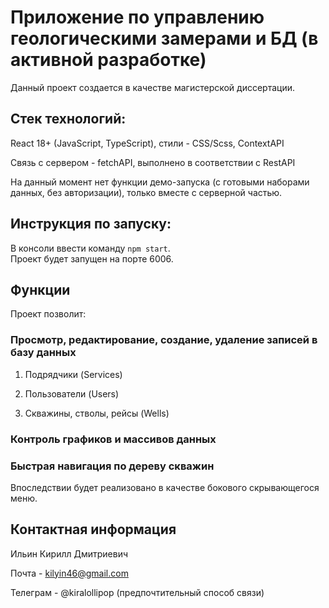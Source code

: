 # Приложение по управлению геологическими замерами и БД (в активной разработке)

Данный проект создается в качестве магистерской диссертации.

## Стек технологий:

React 18+ (JavaScript, TypeScript), стили - CSS/Scss, ContextAPI

Связь с сервером - fetchAPI, выполнено в соответствии с RestAPI

На данный момент нет функции демо-запуска (с готовыми наборами данных, без авторизации), только вместе с серверной частью.

## Инструкция по запуску:

В консоли ввести команду `npm start`.\
Проект будет запущен на порте 6006.

## Функции

Проект позволит:

### Просмотр, редактирование, создание, удаление записей в базу данных

1) Подрядчики (Services)

2) Пользователи (Users)

3) Скважины, стволы, рейсы (Wells)

### Контроль графиков и массивов данных

### Быстрая навигация по дереву скважин

Впоследствии будет реализовано в качестве бокового скрывающегося меню.

## Контактная информация

Ильин Кирилл Дмитриевич

Почта - kilyin46@gmail.com

Телеграм - @kiralollipop (предпочтительный способ связи)

